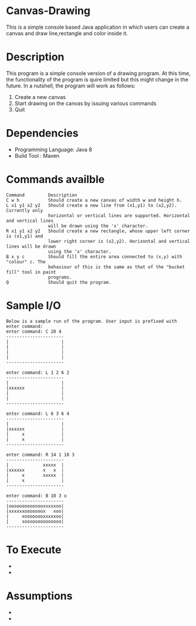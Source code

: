 # Canvas-Drawing
This is a simple console based Java application in which users can create a canvas and draw line,rectangle and color inside it.
# Description
This program is a simple console version of a drawing program. 
At this time, the functionality of the program is quire limited but this might change in the future. 
In a nutshell, the program will work as follows:
 1. Create a new canvas
 2. Start drawing on the canvas by issuing various commands
 3. Quit
# Dependencies
- Programming Language: Java 8
- Build Tool : Maven 
# Commands availble

```
Command 		Description
C w h           Should create a new canvas of width w and height h.
L x1 y1 x2 y2   Should create a new line from (x1,y1) to (x2,y2). Currently only
                horizontal or vertical lines are supported. Horizontal and vertical lines
                will be drawn using the 'x' character.
R x1 y1 x2 y2   Should create a new rectangle, whose upper left corner is (x1,y1) and
                lower right corner is (x2,y2). Horizontal and vertical lines will be drawn
                using the 'x' character.
B x y c         Should fill the entire area connected to (x,y) with "colour" c. The
                behaviour of this is the same as that of the "bucket fill" tool in paint
                programs.
Q               Should quit the program.
``` 

# Sample I/O
```
Below is a sample run of the program. User input is prefixed with enter command:
enter command: C 20 4
----------------------
|                    |
|                    |
|                    |
|                    |
----------------------

enter command: L 1 2 6 2
----------------------
|                    |
|xxxxxx              |
|                    |
|                    |
----------------------

enter command: L 6 3 6 4
----------------------
|                    |
|xxxxxx              |
|     x              |
|     x              |
----------------------

enter command: R 14 1 18 3
----------------------
|             xxxxx  |
|xxxxxx       x   x  |
|     x       xxxxx  |
|     x              |
----------------------

enter command: B 10 3 o
----------------------
|oooooooooooooxxxxxoo|
|xxxxxxooooooox   xoo|
|     xoooooooxxxxxoo|
|     xoooooooooooooo|
----------------------
```
# To Execute
-
-
# Assumptions
-
-
